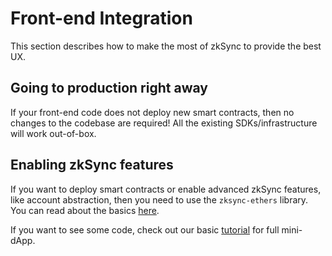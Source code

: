 # Front-end Integration

This section describes how to make the most of zkSync to provide the best UX.

## Going to production right away

If your front-end code does not deploy new smart contracts, then no changes to the codebase are required!
All the existing SDKs/infrastructure will work out-of-box.

## Enabling zkSync features

If you want to deploy smart contracts or enable advanced zkSync features, like account abstraction,
then you need to use the `zksync-ethers` library. You can read about the basics [here](/sdk/js/ethers/v5/features).

If you want to see some code, check out our basic [tutorial](https://docs.zksync.io/build/zksync-101)
for full mini-dApp.
